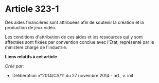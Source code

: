 # Article 323-1

Des aides financières sont attribuées afin de soutenir la création et la production de jeux vidéo. 

Les conditions d'attribution de ces aides et les ressources qui y sont affectées sont fixées par convention conclue avec
l'Etat, représenté par le ministère chargé de l'industrie.

**Liens relatifs à cet article**

_Créé par_:

  - Délibération n°2014/CA/11 du 27 novembre 2014 - art., v. init.
